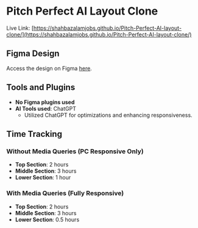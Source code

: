 # Pitch Perfect AI Layout Clone

Live Link: [https://shahbazalamjobs.github.io/Pitch-Perfect-AI-layout-clone/](https://shahbazalamjobs.github.io/Pitch-Perfect-AI-layout-clone/)

## Figma Design

Access the design on Figma [here](https://www.figma.com/design/C09aFgsJNyYvv8DJE84xHW/Interns-Project?node-id=0-1).

## Tools and Plugins

- **No Figma plugins used**
- **AI Tools used**: ChatGPT
  - Utilized ChatGPT for optimizations and enhancing responsiveness.

## Time Tracking

### Without Media Queries (PC Responsive Only)
- **Top Section**: 2 hours
- **Middle Section**: 3 hours
- **Lower Section**: 1 hour

### With Media Queries (Fully Responsive)
- **Top Section**: 2 hours
- **Middle Section**: 3 hours
- **Lower Section**: 0.5 hours
